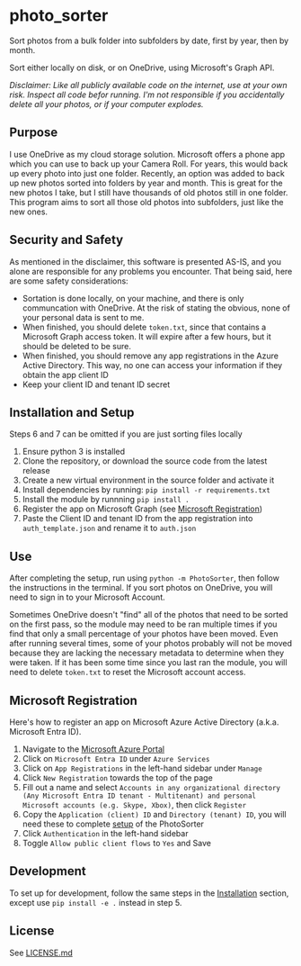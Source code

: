 # photo_sorter

Sort photos from a bulk folder into subfolders by date, first by year, then by month.

Sort either locally on disk, or on OneDrive, using Microsoft's Graph API.

*Disclaimer: Like all publicly available code on the internet, use at your own risk. Inspect all code befor running. I'm not responsible if you accidentally delete all your photos, or if your computer explodes.*

## Purpose

I use OneDrive as my cloud storage solution. Microsoft offers a phone app which you can use to back up your Camera Roll. For years, this would back up every photo into just one folder. Recently, an option was added to back up new photos sorted into folders by year and month. This is great for the new photos I take, but I still have thousands of old photos still in one folder. This program aims to sort all those old photos into subfolders, just like the new ones.

## Security and Safety

As mentioned in the disclaimer, this software is presented AS-IS, and you alone are responsible for any problems you encounter. That being said, here are some safety considerations:

* Sortation is done locally, on your machine, and there is only communcation with OneDrive. At the risk of stating the obvious, none of your personal data is sent to me.
* When finished, you should delete `token.txt`, since that contains a Microsoft Graph access token. It will expire after a few hours, but it should be deleted to be sure.
* When finished, you should remove any app registrations in the Azure Active Directory. This way, no one can access your information if they obtain the app client ID
* Keep your client ID and tenant ID secret

## Installation and Setup

Steps 6 and 7 can be omitted if you are just sorting files locally

1. Ensure python 3 is installed
2. Clone the repository, or download the source code from the latest release
3. Create a new virtual environment in the source folder and activate it
4. Install dependencies by running: `pip install -r requirements.txt`
5. Install the module by runnning `pip install .`
7. Register the app on Microsoft Graph (see [Microsoft Registration](#microsoft-registration))
8. Paste the Client ID and tenant ID from the app registration into `auth_template.json` and rename it to `auth.json`

## Use

After completing the setup, run using `python -m PhotoSorter`, then follow the instructions in the terminal. If you sort photos on OneDrive, you will need to sign in to your Microsoft Account.

Sometimes OneDrive doesn't "find" all of the photos that need to be sorted on the first pass, so the module may need to be ran multiple times if you find that only a small percentage of your photos have been moved. Even after running several times, some of your photos probably will not be moved because they are lacking the necessary metadata to determine when they were taken. If it has been some time since you last ran the module, you will need to delete `token.txt` to reset the Microsoft account access.

## Microsoft Registration

Here's how to register an app on Microsoft Azure Active Directory (a.k.a. Microsoft Entra ID).

1. Navigate to the [Microsoft Azure Portal](https://portal.azure.com/)
2. Click on `Microsoft Entra ID` under `Azure Services`
3. Click on `App Registrations` in the left-hand sidebar under `Manage`
4. Click `New Registration` towards the top of the page
5. Fill out a name and select `Accounts in any organizational directory (Any Microsoft Entra ID tenant - Multitenant) and personal Microsoft accounts (e.g. Skype, Xbox)`, then click `Register`
6. Copy the `Application (client) ID` and `Directory (tenant) ID`, you will need these to complete [setup](#installation-and-setup) of the PhotoSorter
7. Click `Authentication` in the left-hand sidebar
8. Toggle `Allow public client flows` to `Yes` and Save

## Development

To set up for development, follow the same steps in the [Installation](#installation-and-setup) section, except use `pip install -e .` instead in step 5.

## License

See [LICENSE.md](https://github.com/JEElsner/photo_sorter/blob/main/LICENSE.md)
